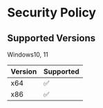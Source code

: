 # Security Policy

## Supported Versions

Windows10, 11

| Version | Supported          |
| ------- | ------------------ |
| x64   | :white_check_mark: |
| x86   | :white_check_mark: |


